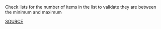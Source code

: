 Check lists for the number of items in the list to validate they are between the minimum and maximum

[SOURCE](https://github.com/awslabs/cfn-python-lint/blob/master/docs/cfn-resource-specification.md#allowedpattern)